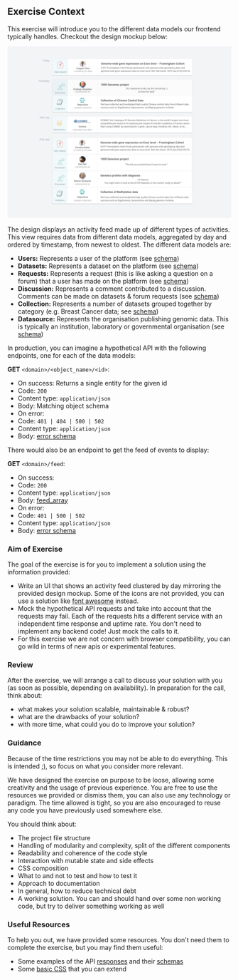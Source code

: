 ## Exercise Context

This exercise will introduce you to the different data models our frontend typically handles. Checkout the design mockup below:

![Design](design.jpg)

The design displays an activity feed made up of different types of activities. This view requires data from different data models, aggregated by day and ordered by timestamp, from newest to oldest. The different data models are:

- **Users:** Represents a user of the platform (see [schema](schemas/user.schema.json))
- **Datasets:** Represents a dataset on the platform (see [schema](schemas/dataset.schema.json))
- **Requests:** Represents a request (this is like asking a question on a forum) that a user has made on the platform (see [schema](schemas/request.schema.json))
- **Discussion:** Represents a comment contributed to a discussion. Comments can be made on datasets & forum requests (see [schema](schemas/discussion.schema.json))
- **Collection:** Represents a number of datasets grouped together by category (e.g. Breast Cancer data; see [schema](schemas/collection.schema.json))
- **Datasource:** Represents the organisation publishing genomic data. This is typically an institution, laboratory or governmental organisation (see [schema](schemas/datasource.schema.json))

In production, you can imagine a hypothetical API with the following endpoints, one for each of the data models:

**GET** `<domain>/<object_name>/<id>`:
 - On success: Returns a single entity for the given id
  - Code: `200`
  - Content type: `application/json`
  - Body: Matching object schema
 - On error:
  - Code: `401 | 404 | 500 | 502`
  - Content type: `application/json`
  - Body: [error schema](schemas/error.schema.json)

There would also be an endpoint to get the feed of events to display:

**GET** `<domain>/feed`:
 - On success:
  - Code: `200`
  - Content type: `application/json`
  - Body: [feed_array](schemas/feed.schema.json)
 - On error:
  - Code: `401 | 500 | 502`
  - Content type: `application/json`
  - Body: [error schema](schemas/error.schema.json)

### Aim of Exercise

The goal of the exercise is for you to implement a solution using the information provided:
  - Write an UI that shows an activity feed clustered by day mirroring the provided design mockup. Some of the icons are not provided, you can use a solution like [font awesome](http://fontawesome.io/) instead.
  - Mock the hypothetical API requests and take into account that the requests may fail. Each of the requests hits a different service with an independent time response and uptime rate. You don't need to implement any backend code! Just mock the calls to it.
  - For this exercise we are not concern with browser compatibility, you can go wild in terms of new apis or experimental features.

### Review
After the exercise, we will arrange a call to discuss your solution with you (as soon as possible, depending on availability). In preparation for the call, think about:
- what makes your solution scalable, maintainable & robust?
- what are the drawbacks of your solution?
- with more time, what could you do to improve your solution?

### Guidance

Because of the time restrictions you may not be able to do everything. This is intended ;), so focus on what you consider more relevant.

We have designed the exercise on purpose to be loose, allowing some creativity and the usage of previous experience. You are free to use the resources we provided or dismiss them, you can also use any technology or paradigm. The time allowed is tight, so you are also encouraged to reuse any code you have previously used somewhere else.

You should think about:
 - The project file structure
 - Handling of modularity and complexity, split of the different components
 - Readability and coherence of the code style
 - Interaction with mutable state and side effects
 - CSS composition
 - What to and not to test and how to test it
 - Approach to documentation
 - In general, how to reduce technical debt
 - A working solution. You can and should hand over some non working code, but try to deliver something working as well

### Useful Resources
To help you out, we have provided some resources. You don't need them to complete the exercise, but you may find them useful:
  - Some examples of the API [responses](examples) and their [schemas](schemas)
  - Some [basic CSS](base.css) that you can extend